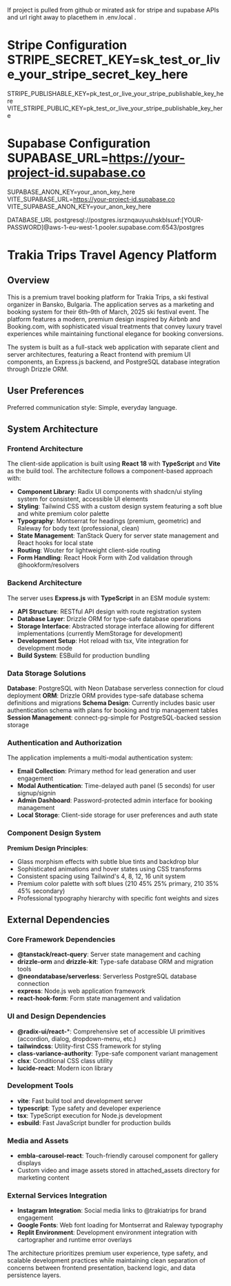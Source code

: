 If project is pulled from github or mirated ask for stripe and supabase APIs and url right away to placethem in .env.local  .
# Stripe Configuration STRIPE_SECRET_KEY=sk_test_or_live_your_stripe_secret_key_here 
STRIPE_PUBLISHABLE_KEY=pk_test_or_live_your_stripe_publishable_key_here 
VITE_STRIPE_PUBLIC_KEY=pk_test_or_live_your_stripe_publishable_key_here 

# Supabase Configuration SUPABASE_URL=https://your-project-id.supabase.co 
SUPABASE_ANON_KEY=your_anon_key_here VITE_SUPABASE_URL=https://your-project-id.supabase.co 
VITE_SUPABASE_ANON_KEY=your_anon_key_here

DATABASE_URL
postgresql://postgres.isrznqauyuuhskblsuxf:[YOUR-PASSWORD]@aws-1-eu-west-1.pooler.supabase.com:6543/postgres 

# Trakia Trips Travel Agency Platform

## Overview

This is a premium travel booking platform for Trakia Trips, a ski festival organizer in Bansko, Bulgaria. The application serves as a marketing and booking system for their 6th–9th of March, 2025 ski festival event. The platform features a modern, premium design inspired by Airbnb and Booking.com, with sophisticated visual treatments that convey luxury travel experiences while maintaining functional elegance for booking conversions.

The system is built as a full-stack web application with separate client and server architectures, featuring a React frontend with premium UI components, an Express.js backend, and PostgreSQL database integration through Drizzle ORM.

## User Preferences

Preferred communication style: Simple, everyday language.

## System Architecture

### Frontend Architecture
The client-side application is built using **React 18** with **TypeScript** and **Vite** as the build tool. The architecture follows a component-based approach with:

- **Component Library**: Radix UI components with shadcn/ui styling system for consistent, accessible UI elements
- **Styling**: Tailwind CSS with a custom design system featuring a soft blue and white premium color palette
- **Typography**: Montserrat for headings (premium, geometric) and Raleway for body text (professional, clean)
- **State Management**: TanStack Query for server state management and React hooks for local state
- **Routing**: Wouter for lightweight client-side routing
- **Form Handling**: React Hook Form with Zod validation through @hookform/resolvers

### Backend Architecture
The server uses **Express.js** with **TypeScript** in an ESM module system:

- **API Structure**: RESTful API design with route registration system
- **Database Layer**: Drizzle ORM for type-safe database operations
- **Storage Interface**: Abstracted storage interface allowing for different implementations (currently MemStorage for development)
- **Development Setup**: Hot reload with tsx, Vite integration for development mode
- **Build System**: ESBuild for production bundling

### Data Storage Solutions
**Database**: PostgreSQL with Neon Database serverless connection for cloud deployment
**ORM**: Drizzle ORM provides type-safe database schema definitions and migrations
**Schema Design**: Currently includes basic user authentication schema with plans for booking and trip management tables
**Session Management**: connect-pg-simple for PostgreSQL-backed session storage

### Authentication and Authorization
The application implements a multi-modal authentication system:
- **Email Collection**: Primary method for lead generation and user engagement
- **Modal Authentication**: Time-delayed auth panel (5 seconds) for user signup/signin
- **Admin Dashboard**: Password-protected admin interface for booking management
- **Local Storage**: Client-side storage for user preferences and auth state

### Component Design System
**Premium Design Principles**:
- Glass morphism effects with subtle blue tints and backdrop blur
- Sophisticated animations and hover states using CSS transforms
- Consistent spacing using Tailwind's 4, 8, 12, 16 unit system
- Premium color palette with soft blues (210 45% 25% primary, 210 35% 45% secondary)
- Professional typography hierarchy with specific font weights and sizes

## External Dependencies

### Core Framework Dependencies
- **@tanstack/react-query**: Server state management and caching
- **drizzle-orm** and **drizzle-kit**: Type-safe database ORM and migration tools
- **@neondatabase/serverless**: Serverless PostgreSQL database connection
- **express**: Node.js web application framework
- **react-hook-form**: Form state management and validation

### UI and Design Dependencies
- **@radix-ui/react-***: Comprehensive set of accessible UI primitives (accordion, dialog, dropdown-menu, etc.)
- **tailwindcss**: Utility-first CSS framework for styling
- **class-variance-authority**: Type-safe component variant management
- **clsx**: Conditional CSS class utility
- **lucide-react**: Modern icon library

### Development Tools
- **vite**: Fast build tool and development server
- **typescript**: Type safety and developer experience
- **tsx**: TypeScript execution for Node.js development
- **esbuild**: Fast JavaScript bundler for production builds

### Media and Assets
- **embla-carousel-react**: Touch-friendly carousel component for gallery displays
- Custom video and image assets stored in attached_assets directory for marketing content

### External Services Integration
- **Instagram Integration**: Social media links to @trakiatrips for brand engagement
- **Google Fonts**: Web font loading for Montserrat and Raleway typography
- **Replit Environment**: Development environment integration with cartographer and runtime error overlays

The architecture prioritizes premium user experience, type safety, and scalable development practices while maintaining clean separation of concerns between frontend presentation, backend logic, and data persistence layers.
